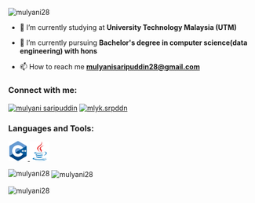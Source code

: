 

<p align="left"> <img src="https://komarev.com/ghpvc/?username=mulyani28&label=Profile%20views&color=0e75b6&style=flat" alt="mulyani28" /> </p>

- 🔭 I’m currently studying at **University Technology Malaysia (UTM)**

- 🌱 I’m currently pursuing **Bachelor's degree in computer science(data engineering) with hons**

- 📫 How to reach me **mulyanisaripuddin28@gmail.com**

<h3 align="left">Connect with me:</h3>
<p align="left">
<a href="https://linkedin.com/in/mulyani saripuddin" target="blank"><img align="center" src="https://raw.githubusercontent.com/rahuldkjain/github-profile-readme-generator/master/src/images/icons/Social/linked-in-alt.svg" alt="mulyani saripuddin" height="30" width="40" /></a>
<a href="https://instagram.com/mlyk.srpddn" target="blank"><img align="center" src="https://raw.githubusercontent.com/rahuldkjain/github-profile-readme-generator/master/src/images/icons/Social/instagram.svg" alt="mlyk.srpddn" height="30" width="40" /></a>
</p>

<h3 align="left">Languages and Tools:</h3>
<p align="left"> <a href="https://www.w3schools.com/cpp/" target="_blank" rel="noreferrer"> <img src="https://raw.githubusercontent.com/devicons/devicon/master/icons/cplusplus/cplusplus-original.svg" alt="cplusplus" width="40" height="40"/> </a> <a href="https://www.java.com" target="_blank" rel="noreferrer"> <img src="https://raw.githubusercontent.com/devicons/devicon/master/icons/java/java-original.svg" alt="java" width="40" height="40"/> </a> </p>

<p><img align="left" src="https://github-readme-stats.vercel.app/api/top-langs?username=mulyani28&show_icons=true&locale=en&layout=compact" alt="mulyani28" /></p>

<p>&nbsp;<img align="center" src="https://github-readme-stats.vercel.app/api?username=mulyani28&show_icons=true&locale=en" alt="mulyani28" /></p>

<p><img align="center" src="https://github-readme-streak-stats.herokuapp.com/?user=mulyani28&" alt="mulyani28" /></p>

